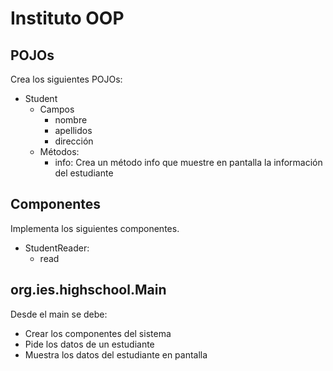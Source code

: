 # Instituto OOP

## POJOs
Crea los siguientes POJOs:
- Student
  - Campos
    - nombre
    - apellidos
    - dirección 
  - Métodos:
    - info: Crea un método info que muestre en pantalla la información del estudiante

## Componentes

Implementa los siguientes componentes.
- StudentReader:
  - read

## org.ies.highschool.Main

Desde el main se debe:
- Crear los componentes del sistema
- Pide los datos de un estudiante
- Muestra los datos del estudiante en pantalla